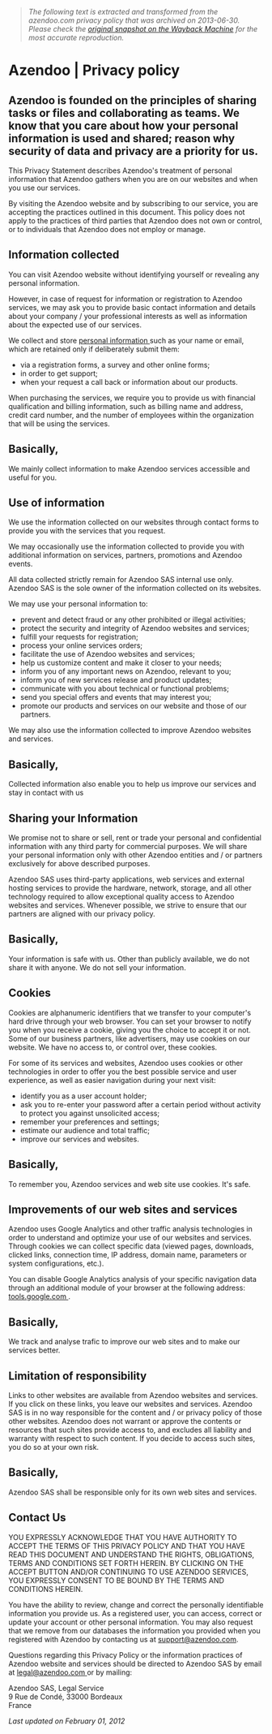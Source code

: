 > *The following text is extracted and transformed from the azendoo.com privacy policy that was archived on 2013-06-30. Please check the [original snapshot on the Wayback Machine](https://web.archive.org/web/20130630061248id_/http%3A//en.azendoo.com/privacy) for the most accurate reproduction.*

# Azendoo | Privacy policy

[ ](https://web.archive.org/ "Azendoo")

## Azendoo is founded on the principles of sharing tasks or files and collaborating as teams. We know that you care about how your personal information is used and shared; reason why security of data and privacy are a priority for us.

This Privacy Statement describes Azendoo's treatment of personal information that Azendoo gathers when you are on our websites and when you use our services. 

By visiting the Azendoo website and by subscribing to our service, you are accepting the practices outlined in this document. This policy does not apply to the practices of third parties that Azendoo does not own or control, or to individuals that Azendoo does not employ or manage.

## Information collected

You can visit Azendoo website without identifying yourself or revealing any personal information. 

However, in case of request for information or registration to Azendoo services, we may ask you to provide basic contact information and details about your company / your professional interests as well as information about the expected use of our services. 

We collect and store [ personal information ](https://web.archive.org/web/20130630061248id_/http%3A//en.azendoo.com/terms) such as your name or email, which are retained only if deliberately submit them: 

  * via a registration forms, a survey and other online forms; 
  * in order to get support; 
  * when your request a call back or information about our products. 



When purchasing the services, we require you to provide us with financial qualification and billing information, such as billing name and address, credit card number, and the number of employees within the organization that will be using the services. 

##  Basically, 

We mainly collect information to make Azendoo services accessible and useful for you. 

## Use of information

We use the information collected on our websites through contact forms to provide you with the services that you request. 

We may occasionally use the information collected to provide you with additional information on services, partners, promotions and Azendoo events. 

All data collected strictly remain for Azendoo SAS internal use only. Azendoo SAS is the sole owner of the information collected on its websites. 

We may use your personal information to: 
  * prevent and detect fraud or any other prohibited or illegal activities; 
  * protect the security and integrity of Azendoo websites and services; 
  * fulfill your requests for registration; 
  * process your online services orders; 
  * facilitate the use of Azendoo websites and services; 
  * help us customize content and make it closer to your needs; 
  * inform you of any important news on Azendoo, relevant to you; 
  * inform you of new services release and product updates; 
  * communicate with you about technical or functional problems; 
  * send you special offers and events that may interest you; 
  * promote our products and services on our website and those of our partners. 



We may also use the information collected to improve Azendoo websites and services. 

##  Basically, 

Collected information also enable you to help us improve our services and stay in contact with us 

## Sharing your Information

We promise not to share or sell, rent or trade your personal and confidential information with any third party for commercial purposes. We will share your personal information only with other Azendoo entities and / or partners exclusively for above described purposes. 

Azendoo SAS uses third-party applications, web services and external hosting services to provide the hardware, network, storage, and all other technology required to allow exceptional quality access to Azendoo websites and services. Whenever possible, we strive to ensure that our partners are aligned with our privacy policy. 

##  Basically, 

Your information is safe with us. Other than publicly available, we do not share it with anyone. We do not sell your information. 

## Cookies

Cookies are alphanumeric identifiers that we transfer to your computer's hard drive through your web browser. You can set your browser to notify you when you receive a cookie, giving you the choice to accept it or not. Some of our business partners, like advertisers, may use cookies on our website. We have no access to, or control over, these cookies. 

For some of its services and websites, Azendoo uses cookies or other technologies in order to offer you the best possible service and user experience, as well as easier navigation during your next visit: 
  * identify you as a user account holder;
  * ask you to re-enter your password after a certain period without activity to protect you against unsolicited access;
  * remember your preferences and settings;
  * estimate our audience and total traffic;
  * improve our services and websites.



##  Basically, 

To remember you, Azendoo services and web site use cookies. It's safe. 

## Improvements of our web sites and services

Azendoo uses Google Analytics and other traffic analysis technologies in order to understand and optimize your use of our websites and services. Through cookies we can collect specific data (viewed pages, downloads, clicked links, connection time, IP address, domain name, parameters or system configurations, etc.). 

You can disable Google Analytics analysis of your specific navigation data through an additional module of your browser at the following address: [ tools.google.com ](http://tools.google.com/dlpage/gaoptout). 

##  Basically, 

We track and analyse trafic to improve our web sites and to make our services better. 

## Limitation of responsibility

Links to other websites are available from Azendoo websites and services. If you click on these links, you leave our websites and services. Azendoo SAS is in no way responsible for the content and / or privacy policy of those other websites. Azendoo does not warrant or approve the contents or resources that such sites provide access to, and excludes all liability and warranty with respect to such content. If you decide to access such sites, you do so at your own risk. 

##  Basically, 

Azendoo SAS shall be responsible only for its own web sites and services. 

## Contact Us

YOU EXPRESSLY ACKNOWLEDGE THAT YOU HAVE AUTHORITY TO ACCEPT THE TERMS OF THIS PRIVACY POLICY AND THAT YOU HAVE READ THIS DOCUMENT AND UNDERSTAND THE RIGHTS, OBLIGATIONS, TERMS AND CONDITIONS SET FORTH HEREIN. BY CLICKING ON THE ACCEPT BUTTON AND/OR CONTINUING TO USE AZENDOO SERVICES, YOU EXPRESSLY CONSENT TO BE BOUND BY THE TERMS AND CONDITIONS HEREIN. 

You have the ability to review, change and correct the personally identifiable information you provide us. As a registered user, you can access, correct or update your account or other personal information. You may also request that we remove from our databases the information you provided when you registered with Azendoo by contacting us at support@azendoo.com. 

Questions regarding this Privacy Policy or the information practices of Azendoo website and services should be directed to Azendoo SAS by email at [ legal@azendoo.com ](mailto:legal@azendoo.com) or by mailing: 

Azendoo SAS, Legal Service   
9 Rue de Condé, 33000 Bordeaux   
France 

_Last updated on February 01, 2012_
